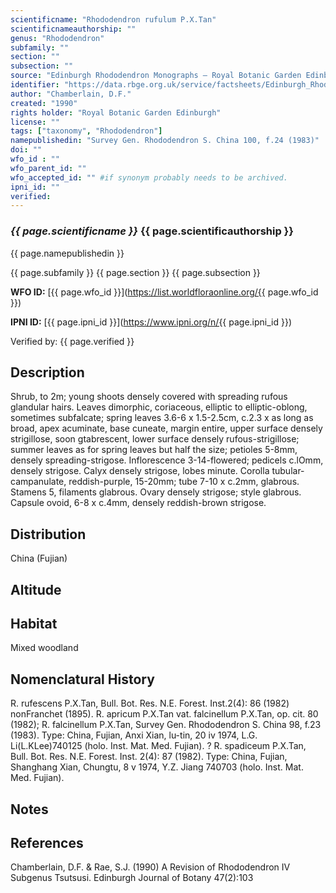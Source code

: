```yaml
---
scientificname: "Rhododendron rufulum P.X.Tan"
scientificnameauthorship: ""
genus: "Rhododendron"
subfamily: ""
section: ""
subsection: ""
source: "Edinburgh Rhododendron Monographs – Royal Botanic Garden Edinburgh"
identifier: "https://data.rbge.org.uk/service/factsheets/Edinburgh_Rhododendron_Monographs.xhtml"
author: "Chamberlain, D.F."
created: "1990"
rights holder: "Royal Botanic Garden Edinburgh"
license: ""
tags: ["taxonomy", "Rhododendron"]
namepublishedin: "Survey Gen. Rhododendron S. China 100, f.24 (1983)"
doi: ""
wfo_id : ""
wfo_parent_id: ""
wfo_accepted_id: "" #if synonym probably needs to be archived.                      
ipni_id: ""
verified:
---
```

### _{{ page.scientificname }}_ {{ page.scientificauthorship }}
 {{ page.namepublishedin }}

{{ page.subfamily }} {{ page.section }} {{ page.subsection }}

**WFO ID:** [{{ page.wfo_id }}](https://list.worldfloraonline.org/{{ page.wfo_id }})

**IPNI ID:** [{{ page.ipni_id }}](https://www.ipni.org/n/{{ page.ipni_id }})

Verified by: {{ page.verified }}



## Description
Shrub, to 2m; young shoots densely covered with spreading rufous glandular hairs. Leaves dimorphic, coriaceous, elliptic to elliptic-oblong, sometimes subfalcate; spring leaves 3.6-6 x 1.5-2.5cm, c.2.3 x as long as broad, apex acuminate, base cuneate, margin entire, upper surface densely strigillose, soon gtabrescent, lower surface densely rufous-strigillose; summer leaves as for spring leaves but half the size; petioles 5-8mm, densely spreading-strigose. Inflorescence 3-14-flowered; pedicels c.lOmm, densely strigose. Calyx densely strigose, lobes minute. Corolla tubular-campanulate, reddish-purple, 15-20mm; tube 7-10 x c.2mm, glabrous. Stamens 5, filaments glabrous. Ovary densely strigose; style glabrous. Capsule ovoid, 6-8 x c.4mm, densely reddish-brown strigose.

## Distribution
China (Fujian)

## Altitude


## Habitat
Mixed woodland

## Nomenclatural History
R. rufescens P.X.Tan, Bull. Bot. Res. N.E. Forest. Inst.2(4): 86 (1982) nonFranchet (1895). R. apricum P.X.Tan vat. falcinellum P.X.Tan, op. cit. 80 (1982); R. falcinellum P.X.Tan, Survey Gen. Rhododendron S. China 98, f.23 (1983). Type: China, Fujian, Anxi Xian, lu-tin, 20 iv 1974, L.G. Li(L.KLee)740125 (holo. Inst. Mat. Med. Fujian). ? R. spadiceum P.X.Tan, Bull. Bot. Res. N.E. Forest. Inst. 2(4): 87 (1982). Type: China, Fujian, Shanghang Xian, Chungtu, 8 v 1974, Y.Z. Jiang 740703 (holo. Inst. Mat. Med. Fujian).
                       
## Notes


## References

Chamberlain, D.F. & Rae, S.J. (1990) A Revision of Rhododendron IV Subgenus Tsutsusi. Edinburgh Journal of Botany 47(2):103
